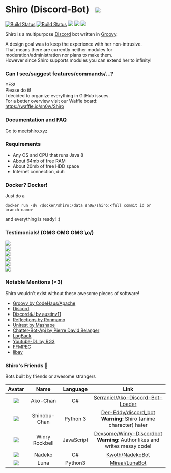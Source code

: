 # Shiro (Discord-Bot) &nbsp; ![](https://i.imgur.com/CxYRxt0.png)
[![Build Status](https://travis-ci.org/sn0w/shiro.svg?branch=master)](https://travis-ci.org/sn0w/shiro) [![Build Status](https://snap-ci.com/sn0w/shiro/branch/master/build_image)](https://snap-ci.com/sn0w/shiro/branch/master)  [![](https://img.shields.io/badge/License-AGPLv3-blue.svg)](/LICENSE) [![](https://img.shields.io/badge/Project%20Management-waffle.io-blue.svg)](https://waffle.io/sn0w/Shiro)
[![](https://img.shields.io/badge/Language-Groovy-yellowgreen.svg)](http://groovy-lang.org/)


Shiro is a multipurpose [Discord](https://discordapp.com/) bot written in [Groovy](http://groovy-lang.org/).<br>

A design goal was to keep the experience with her non-intrusive.<br>
That means there are currently neither modules for moderation/administration nor plans to make them.<br>
However since Shiro supports modules you can extend her to infinity!

### Can I see/suggest features/commands/...?
YES!<br>
Please do it!<br>
I decided to organize everything in GitHub issues.<br>
For a better overview visit our Waffle board:<br>
https://waffle.io/sn0w/Shiro

### Documentation and FAQ
Go to [meetshiro.xyz](http://meetshiro.xyz)

### Requirements
- Any OS and CPU that runs Java 8
- About 64mb of free RAM
- About 20mb of free HDD space
- Internet connection, duh

### Docker? Docker!
Just do a 
```
docker run -dv /docker/shiro:/data sn0w/shiro:<full commit id or branch name>
```
and everything is ready! :)

### Testimonials! (OMG OMG OMG \o/)
[![](https://i.imgur.com/5rPB8iM.png)](https://github.com/serraniel)<br>
![](https://i.imgur.com/6m0MhFX.png)<br>
![](https://i.imgur.com/gMciLmO.png)<br>
![](https://i.imgur.com/HTO4AYP.png)<br>
![](https://i.imgur.com/5CzH1yW.png)<br>
![](https://i.imgur.com/Xtu1uNF.png)

### Notable Mentions (<3)
Shiro wouldn't exist without these awesome pieces of software!

- [Groovy by CodeHaus/Apache](http://groovy-lang.org)
- [Discord](http://discordapp.com)
- [Discord4J by austinv11](https://github.com/austinv11/Discord4J)
- [Reflections by Ronmamo](https://github.com/ronmamo/reflections)
- [Unirest by Mashape](http://unirest.io)
- [Chatter-Bot-Api by Pierre David Belanger](https://github.com/pierredavidbelanger/chatter-bot-api)
- [LogBack](http://logback.qos.ch/)
- [Youtube-DL by RG3](https://github.com/rg3/youtube-dl/)
- [FFMPEG](http://ffmpeg.org/)
- [libav](https://libav.org/)

### Shiro's Friends :tada:
Bots built by friends or awesome strangers

|Avatar|Name|Language|Link|
|:-:|:-:|:-:|:-:|
|![](http://i.imgur.com/PNcNRfM.png)|Ako-Chan|C#|[Serraniel/Ako-Discord-Bot-Loader](https://github.com/Serraniel/Ako-Discord-Bot-Loader)
|![](http://i.imgur.com/Tb0FZoZ.png)|Shinobu-Chan|Python 3|[Der-Eddy/discord_bot](https://github.com/Der-Eddy/discord_bot) <br> **Warning:** Shiro (anime character) hater
|![](http://i.imgur.com/vBnv5u2.png)|Winry Rockbell|JavaScript|[Devsome/Winry-Discordbot](https://github.com/Devsome/EliteBot) <br> **Warning:** Author likes and writes messy code!
|![](http://i.imgur.com/LyJh6OY.png)|Nadeko|C#|[Kwoth/NadekoBot](https://github.com/Kwoth/NadekoBot)
|![](https://i.imgur.com/PlRrEFk.png)|Luna|Python3|[Miraai/LunaBot](https://github.com/miraai/LunaBot)
